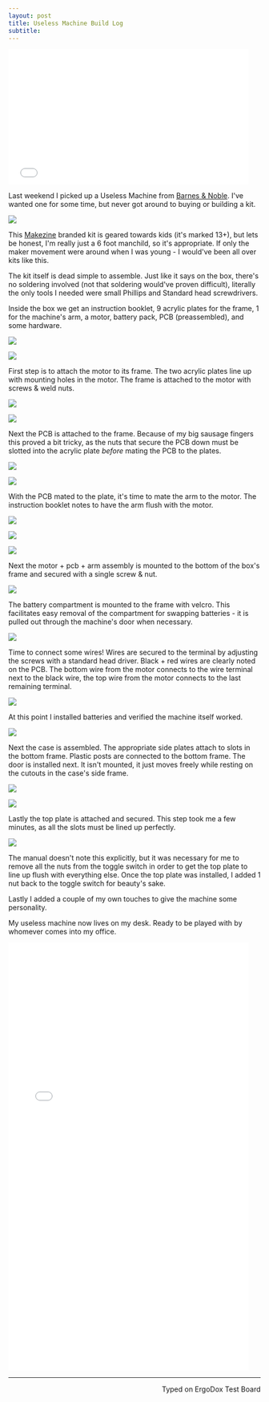 ```yaml
---
layout: post
title: Useless Machine Build Log
subtitle:
---
```


<iframe src="//giphy.com/embed/l2Jhv5onyXAu4GP6g" width="480" height="270" frameBorder="0" class="giphy-embed" allowFullScreen></iframe><p><a href="https://giphy.com/gifs/l2Jhv5onyXAu4GP6g"></a></p>

Last weekend I picked up a Useless Machine from [Barnes & Noble](http://www.barnesandnoble.com/w/toys-games-make-useless-machine-kit/30144050). I've wanted one for some time, but never got around to buying or building a kit.

![](http://imgur.com/t1BfwQ3.jpg)

This [Makezine](http://makezine.com/) branded kit is geared towards kids (it's marked 13+), but lets be honest, I'm really just a 6 foot manchild, so it's appropriate. If only the maker movement were around when I was young - I would've been all over kits like this.  

The kit itself is dead simple to assemble. Just like it says on the box, there's no soldering involved (not that soldering would've proven difficult), literally the only tools I needed were small Phillips and Standard head screwdrivers.

Inside the box we get an instruction booklet, 9 acrylic plates for the frame, 1 for the machine's arm, a motor, battery pack, PCB (preassembled), and some hardware.

![](http://imgur.com/SD703bE.jpg)

![](http://imgur.com/48tSCLR.jpg)

First step is to attach the motor to its frame. The two acrylic plates line up with mounting holes in the motor. The frame is attached to the motor with screws & weld nuts.

![](http://imgur.com/Gso629l.jpg)    

![](http://imgur.com/1bj8HmU.jpg)

Next the PCB is attached to the frame. Because of my big sausage fingers this proved a bit tricky, as the nuts that secure the PCB down must be slotted into the acrylic plate _before_ mating the PCB to the plates.

![](http://imgur.com/Akm3oUL.jpg)

![](http://imgur.com/nei8bFO.jpg)

With the PCB mated to the plate, it's time to mate the arm to the motor. The instruction booklet notes to have the arm flush with the motor.

![](http://imgur.com/KaYSPJS.jpg)

![](http://imgur.com/yu7tS3k.jpg)

![](http://imgur.com/lK3dqv1.jpg)

Next the motor + pcb + arm assembly is mounted to the bottom of the box's frame and secured with a single screw & nut.

![](http://imgur.com/vZYQU8G.jpg)

The battery compartment is mounted to the frame with velcro. This facilitates easy removal of the compartment for swapping batteries - it is pulled out through the machine's door when necessary.

![](http://imgur.com/Qipp7mW.jpg)

Time to connect some wires! Wires are secured to the terminal by adjusting the screws with a standard head driver. Black + red wires are clearly noted on the PCB. The bottom wire from the motor connects to the wire terminal next to the black wire, the top wire from the motor connects to the last remaining terminal.

![](http://imgur.com/TXMxDiF.jpg)

At this point I installed batteries and verified the machine itself worked.

![](http://imgur.com/E5yB5Jc.jpg)

Next the case is assembled. The appropriate side plates attach to slots in the bottom frame. Plastic posts are connected to the bottom frame. The door is installed next. It isn't mounted, it just moves freely while resting on the cutouts in the case's side frame.  

![](http://imgur.com/t56Vxtt.jpg)

![](http://imgur.com/mvQQqvz.jpg)  

Lastly the top plate is attached and secured. This step took me a few minutes, as all the slots must be lined up perfectly.

![](http://imgur.com/bgItLj5.jpg)

The manual doesn't note this explicitly, but it was necessary for me to remove all the nuts from the toggle switch in order to get the top plate to line up flush with everything else. Once the top plate was installed, I added 1 nut back to the toggle switch for beauty's sake.

Lastly I added a couple of my own touches to give the machine some personality.

My useless machine now lives on my desk. Ready to be played with by whomever comes into my office.

<iframe src="//giphy.com/embed/l2JhyU2TvjTsBDALS" width="480" height="853" frameBorder="0" class="giphy-embed" allowFullScreen></iframe><p><a href="https://giphy.com/gifs/l2JhyU2TvjTsBDALS"></a></p>

---
<p align="right">Typed on ErgoDox Test Board</p>
